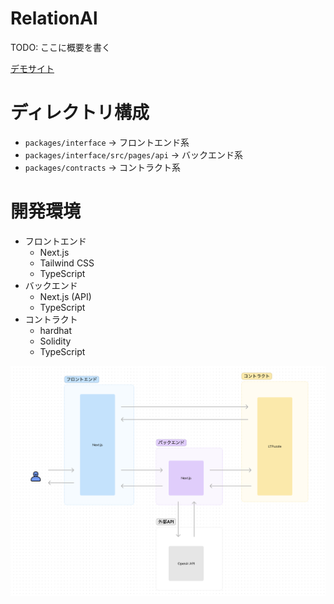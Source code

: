# RelationAl

TODO: ここに概要を書く

[デモサイト](https://relational.netlify.app/)

# ディレクトリ構成

- `packages/interface` -> フロントエンド系
- `packages/interface/src/pages/api` -> バックエンド系
- `packages/contracts` -> コントラクト系

# 開発環境

- フロントエンド
  - Next.js
  - Tailwind CSS
  - TypeScript
- バックエンド
  - Next.js (API)
  - TypeScript
- コントラクト
  - hardhat
  - Solidity
  - TypeScript

![構成](images/構成.png)
